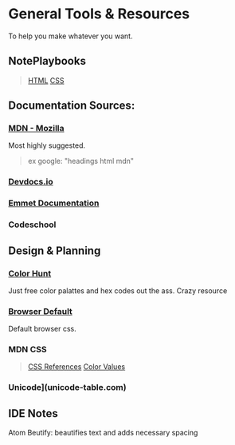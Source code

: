 
# General Tools & Resources
To help you make whatever you want.

## NotePlaybooks
> [HTML](htmlplaybook.html)
> [CSS](cssplaybook.html)

## Documentation Sources:

### [MDN - Mozilla](developer.mozilla.org)
Most highly suggested.
> ex google: "headings html mdn"

### [Devdocs.io](devdocs.io)

### [Emmet Documentation](docs.emmet.io/cheat-sheet)

### Codeschool

## Design & Planning

### [Color Hunt](colorhunt.co)

Just free color palattes and hex codes out the ass. Crazy resource

### [Browser Default](https://www.w3schools.com/cssref/css_default_values.asp)

Default browser css.

### MDN CSS
>[CSS References](https://developer.mozilla.org/en-US/docs/Web/CSS/Reference)
>[Color Values](https://developer.mozilla.org/en-US/docs/Web/CSS/color_value)

### Unicode](unicode-table.com)


## IDE Notes

Atom Beutify: beautifies text and adds necessary spacing